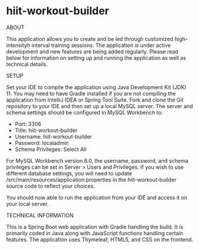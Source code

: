 # hiit-workout-builder


ABOUT

This application allows you to create and be led through customized high-intensityh interval training sessions. The application is under active development and new features are being added regularly. Please read below for information on setting up and running the application as well as technical details.


SETUP

Set your IDE to compile the application using Java Development Kit (JDK) 11. You may need to have Gradle installed if you are not compiling the application from IntelliJ IDEA or Spring Tool Suite. Fork and clone the Git repository to your IDE and then set up a local MySQL server. The server and schema settings should be configured in MySQL Workbench to:
- Port: 3306
- Title: hiit-workout-builder
- Username: hiit-workout-builder
- Password: localadmin
- Schema Privileges: Select All

For MySQL Workbench version 8.0, the username, password, and schema privileges can be set in Server > Users and Privileges. If you wish to use different database settings, you will need to update /src/main/resources/application.properties in the hiit-workout-builder source code to reflect your choices.

You should now able to run the application from your IDE and access it on your local server.


TECHNICAL INFORMATION

This is a Spring Boot web application with Gradle handling the build. It is primarily coded in Java along with JavaScript functions handling certain features. The application uses Thymeleaf, HTML5, and CSS on the frontend.

